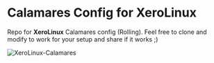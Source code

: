 # Calamares Config for XeroLinux

Repo for **XeroLinux** Calamares config (Rolling). Feel free to clone and modify to work for your setup and share if it works ;)

![XeroLinux-Calamares](https://i.imgur.com/sLXIIIR.jpeg)

